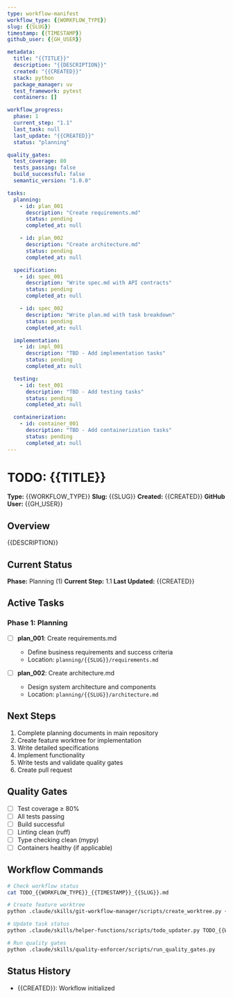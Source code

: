 ```yaml
---
type: workflow-manifest
workflow_type: {{WORKFLOW_TYPE}}
slug: {{SLUG}}
timestamp: {{TIMESTAMP}}
github_user: {{GH_USER}}

metadata:
  title: "{{TITLE}}"
  description: "{{DESCRIPTION}}"
  created: "{{CREATED}}"
  stack: python
  package_manager: uv
  test_framework: pytest
  containers: []

workflow_progress:
  phase: 1
  current_step: "1.1"
  last_task: null
  last_update: "{{CREATED}}"
  status: "planning"

quality_gates:
  test_coverage: 80
  tests_passing: false
  build_successful: false
  semantic_version: "1.0.0"

tasks:
  planning:
    - id: plan_001
      description: "Create requirements.md"
      status: pending
      completed_at: null

    - id: plan_002
      description: "Create architecture.md"
      status: pending
      completed_at: null

  specification:
    - id: spec_001
      description: "Write spec.md with API contracts"
      status: pending
      completed_at: null

    - id: spec_002
      description: "Write plan.md with task breakdown"
      status: pending
      completed_at: null

  implementation:
    - id: impl_001
      description: "TBD - Add implementation tasks"
      status: pending
      completed_at: null

  testing:
    - id: test_001
      description: "TBD - Add testing tasks"
      status: pending
      completed_at: null

  containerization:
    - id: container_001
      description: "TBD - Add containerization tasks"
      status: pending
      completed_at: null
---
```


# TODO: {{TITLE}}

**Type:** {{WORKFLOW_TYPE}}
**Slug:** {{SLUG}}
**Created:** {{CREATED}}
**GitHub User:** {{GH_USER}}

## Overview

{{DESCRIPTION}}

## Current Status

**Phase:** Planning (1)
**Current Step:** 1.1
**Last Updated:** {{CREATED}}

## Active Tasks

### Phase 1: Planning

- [ ] **plan_001**: Create requirements.md
  - Define business requirements and success criteria
  - Location: `planning/{{SLUG}}/requirements.md`

- [ ] **plan_002**: Create architecture.md
  - Design system architecture and components
  - Location: `planning/{{SLUG}}/architecture.md`

## Next Steps

1. Complete planning documents in main repository
2. Create feature worktree for implementation
3. Write detailed specifications
4. Implement functionality
5. Write tests and validate quality gates
6. Create pull request

## Quality Gates

- [ ] Test coverage ≥ 80%
- [ ] All tests passing
- [ ] Build successful
- [ ] Linting clean (ruff)
- [ ] Type checking clean (mypy)
- [ ] Containers healthy (if applicable)

## Workflow Commands

```bash
# Check workflow status
cat TODO_{{WORKFLOW_TYPE}}_{{TIMESTAMP}}_{{SLUG}}.md

# Create feature worktree
python .claude/skills/git-workflow-manager/scripts/create_worktree.py {{WORKFLOW_TYPE}} {{SLUG}} contrib/{{GH_USER}}

# Update task status
python .claude/skills/helper-functions/scripts/todo_updater.py TODO_{{WORKFLOW_TYPE}}_{{TIMESTAMP}}_{{SLUG}}.md <task_id> <status>

# Run quality gates
python .claude/skills/quality-enforcer/scripts/run_quality_gates.py
```

## Status History

- {{CREATED}}: Workflow initialized
